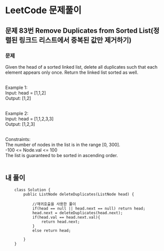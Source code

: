 # LeetCode 문제풀이

## 문제 83번 Remove Duplicates from Sorted List(정렬된 링크드 리스트에서 중복된 값만 제거하기)
### 문제<br>
Given the head of a sorted linked list, delete all duplicates such that each element appears only once. Return the linked list sorted as well.<br><br> 

Example 1:<br>
Input: head = [1,1,2]<br>
Output: [1,2]<br><br>

Example 2:<br>
Input: head = [1,1,2,3,3]<br>
Output: [1,2,3]<br><br> 

Constraints:<br>
The number of nodes in the list is in the range [0, 300].<br>
-100 <= Node.val <= 100<br>
The list is guaranteed to be sorted in ascending order.<br><br>
 
## 내 풀이
```
    class Solution {
        public ListNode deleteDuplicates(ListNode head) {

            //재귀호출을 사용한 풀이
            if(head == null || head.next == null) return head;
            head.next = deleteDuplicates(head.next);
            if(head.val == head.next.val){
                return head.next;
            }
            else return head;

        }
    }
````